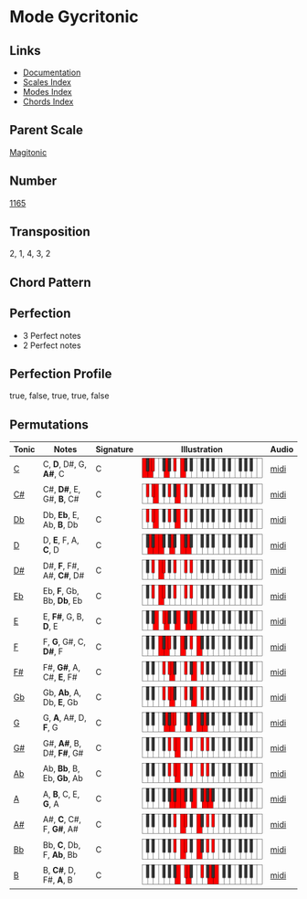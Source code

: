 # Mode Gycritonic

## Links

- [Documentation](README.md)
- [Scales Index](Scales.md)
- [Modes Index](Modes.md)
- [Chords Index](Chords.md)

## Parent Scale

[Magitonic](ScaleMagitonic.md)

## Number

[1165](https://ianring.com/musictheory/scales/1165)

## Transposition

2, 1, 4, 3, 2

## Chord Pattern



## Perfection

- 3 Perfect notes
- 2 Perfect notes

## Perfection Profile

true, false, true, true, false

## Permutations

| Tonic | Notes | Signature | Illustration | Audio |
|-------|-------|-----------|--------------|-------|
| [C](ModeCNaturalGycritonic.md) | C, **D**, D#, G, **A#**, C | C | ![CNaturalGycritonic](ModeCNaturalGycritonic.png) | [midi](https://github.com/edipermadi/music/blob/main/docs/ModeCNaturalGycritonic.mid?raw=true) |
| [C#](ModeCSharpGycritonic.md) | C#, **D#**, E, G#, **B**, C# | C | ![CSharpGycritonic](ModeCSharpGycritonic.png) | [midi](https://github.com/edipermadi/music/blob/main/docs/ModeCSharpGycritonic.mid?raw=true) |
| [Db](ModeDFlatGycritonic.md) | Db, **Eb**, E, Ab, **B**, Db | C | ![DFlatGycritonic](ModeDFlatGycritonic.png) | [midi](https://github.com/edipermadi/music/blob/main/docs/ModeDFlatGycritonic.mid?raw=true) |
| [D](ModeDNaturalGycritonic.md) | D, **E**, F, A, **C**, D | C | ![DNaturalGycritonic](ModeDNaturalGycritonic.png) | [midi](https://github.com/edipermadi/music/blob/main/docs/ModeDNaturalGycritonic.mid?raw=true) |
| [D#](ModeDSharpGycritonic.md) | D#, **F**, F#, A#, **C#**, D# | C | ![DSharpGycritonic](ModeDSharpGycritonic.png) | [midi](https://github.com/edipermadi/music/blob/main/docs/ModeDSharpGycritonic.mid?raw=true) |
| [Eb](ModeEFlatGycritonic.md) | Eb, **F**, Gb, Bb, **Db**, Eb | C | ![EFlatGycritonic](ModeEFlatGycritonic.png) | [midi](https://github.com/edipermadi/music/blob/main/docs/ModeEFlatGycritonic.mid?raw=true) |
| [E](ModeENaturalGycritonic.md) | E, **F#**, G, B, **D**, E | C | ![ENaturalGycritonic](ModeENaturalGycritonic.png) | [midi](https://github.com/edipermadi/music/blob/main/docs/ModeENaturalGycritonic.mid?raw=true) |
| [F](ModeFNaturalGycritonic.md) | F, **G**, G#, C, **D#**, F | C | ![FNaturalGycritonic](ModeFNaturalGycritonic.png) | [midi](https://github.com/edipermadi/music/blob/main/docs/ModeFNaturalGycritonic.mid?raw=true) |
| [F#](ModeFSharpGycritonic.md) | F#, **G#**, A, C#, **E**, F# | C | ![FSharpGycritonic](ModeFSharpGycritonic.png) | [midi](https://github.com/edipermadi/music/blob/main/docs/ModeFSharpGycritonic.mid?raw=true) |
| [Gb](ModeGFlatGycritonic.md) | Gb, **Ab**, A, Db, **E**, Gb | C | ![GFlatGycritonic](ModeGFlatGycritonic.png) | [midi](https://github.com/edipermadi/music/blob/main/docs/ModeGFlatGycritonic.mid?raw=true) |
| [G](ModeGNaturalGycritonic.md) | G, **A**, A#, D, **F**, G | C | ![GNaturalGycritonic](ModeGNaturalGycritonic.png) | [midi](https://github.com/edipermadi/music/blob/main/docs/ModeGNaturalGycritonic.mid?raw=true) |
| [G#](ModeGSharpGycritonic.md) | G#, **A#**, B, D#, **F#**, G# | C | ![GSharpGycritonic](ModeGSharpGycritonic.png) | [midi](https://github.com/edipermadi/music/blob/main/docs/ModeGSharpGycritonic.mid?raw=true) |
| [Ab](ModeAFlatGycritonic.md) | Ab, **Bb**, B, Eb, **Gb**, Ab | C | ![AFlatGycritonic](ModeAFlatGycritonic.png) | [midi](https://github.com/edipermadi/music/blob/main/docs/ModeAFlatGycritonic.mid?raw=true) |
| [A](ModeANaturalGycritonic.md) | A, **B**, C, E, **G**, A | C | ![ANaturalGycritonic](ModeANaturalGycritonic.png) | [midi](https://github.com/edipermadi/music/blob/main/docs/ModeANaturalGycritonic.mid?raw=true) |
| [A#](ModeASharpGycritonic.md) | A#, **C**, C#, F, **G#**, A# | C | ![ASharpGycritonic](ModeASharpGycritonic.png) | [midi](https://github.com/edipermadi/music/blob/main/docs/ModeASharpGycritonic.mid?raw=true) |
| [Bb](ModeBFlatGycritonic.md) | Bb, **C**, Db, F, **Ab**, Bb | C | ![BFlatGycritonic](ModeBFlatGycritonic.png) | [midi](https://github.com/edipermadi/music/blob/main/docs/ModeBFlatGycritonic.mid?raw=true) |
| [B](ModeBNaturalGycritonic.md) | B, **C#**, D, F#, **A**, B | C | ![BNaturalGycritonic](ModeBNaturalGycritonic.png) | [midi](https://github.com/edipermadi/music/blob/main/docs/ModeBNaturalGycritonic.mid?raw=true) |
